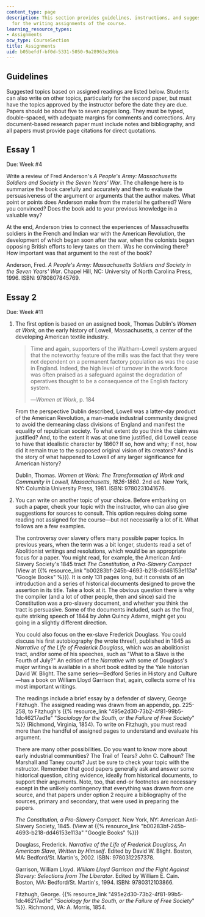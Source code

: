 ```yaml
---
content_type: page
description: This section provides guidelines, instructions, and suggested topics
  for the writing assignments of the course.
learning_resource_types:
- Assignments
ocw_type: CourseSection
title: Assignments
uid: b05befdf-bf0d-5331-5050-9a28963e39bb
---
```


Guidelines
----------

Suggested topics based on assigned readings are listed below. Students can also write on other topics, particularly for the second paper, but must have the topics approved by the instructor before the date they are due. Papers should be about five to seven pages long. They must be typed, double-spaced, with adequate margins for comments and corrections. Any document-based research paper must include notes and bibliography, and all papers must provide page citations for direct quotations.

Essay 1
-------

Due: Week #4

Write a review of Fred Anderson's _A People's Army: Massachusetts Soldiers and Society in the Seven Years' War_. The challenge here is to summarize the book carefully and accurately and then to evaluate the persuasiveness of the argument or arguments that the author makes. What point or points does Anderson make from the material he gathered? Were you convinced? Does the book add to your previous knowledge in a valuable way?

At the end, Anderson tries to connect the experiences of Massachusetts soldiers in the French and Indian war with the American Revolution, the development of which began soon after the war, when the colonists began opposing British efforts to levy taxes on them. Was he convincing there? How important was that argument to the rest of the book?

Anderson, Fred. _A People's Army: Massachusetts Soldiers and Society in the Seven Years' War_. Chapel Hill, NC: University of North Carolina Press, 1996. ISBN: 9780807845769.

Essay 2
-------

Due: Week #11

1.  The first option is based on an assigned book, Thomas Dublin's _Women at Work_, on the early history of Lowell, Massachusetts, a center of the developing American textile industry.
    
    > Time and again, supporters of the Waltham-Lowell system argued that the noteworthy feature of the mills was the fact that they were not dependent on a permanent factory population as was the case in England. Indeed, the high level of turnover in the work force was often praised as a safeguard against the degradation of operatives thought to be a consequence of the English factory system.
    > 
    > —_Women at Work_, p. 184
    
    From the perspective Dublin described, Lowell was a latter-day product of the American Revolution, a man-made industrial community designed to avoid the demeaning class divisions of England and manifest the equality of republican society. To what extent do you think the claim was justified? And, to the extent it was at one time justified, did Lowell cease to have that idealistic character by 1860? If so, how and why; if not, how did it remain true to the supposed original vision of its creators? And is the story of what happened to Lowell of any larger significance for American history?
    
    Dublin, Thomas. _Women at Work: The Transformation of Work and Community in Lowell, Massachusetts_, _1826-1860_. 2nd ed. New York, NY: Columbia University Press, 1981. ISBN: 9780231041676.
    
2.  You can write on another topic of your choice. Before embarking on such a paper, check your topic with the instructor, who can also give suggestions for sources to consult. This option requires doing some reading not assigned for the course—but not necessarily a lot of it. What follows are a few examples.
    
    The controversy over slavery offers many possible paper topics. In previous years, when the term was a bit longer, students read a set of Abolitionist writings and resolutions, which would be an appropriate focus for a paper. You might read, for example, the American Anti-Slavery Society's 1845 tract _The Constitution, a Pro-Slavery Compact_ (View at {{% resource_link "b00283bf-245b-4693-b218-dd46153e113a" "Google Books" %}}). It is only 131 pages long, but it consists of an introduction and a series of historical documents designed to prove the assertion in its title. Take a look at it. The obvious question there is why the compiler (and a lot of other people, then and since) said the Constitution was a pro-slavery document, and whether you think the tract is persuasive. Some of the documents included, such as the final, quite striking speech of 1844 by John Quincy Adams, might get you going in a slightly different direction.
    
    You could also focus on the ex-slave Frederick Douglass. You could discuss his first autobiography (he wrote three!), published in 1845 as _Narrative of the Life of Frederick Douglass_, which was an abolitionist tract, and/or some of his speeches, such as "What to a Slave is the Fourth of July?" An edition of the _Narrative_ with some of Douglass's major writings is available in a short book edited by the Yale historian David W. Blight. The same series—Bedford Series in History and Culture—has a book on William Lloyd Garrison that, again, collects some of his most important writings.
    
    The readings include a brief essay by a defender of slavery, George Fitzhugh. The assigned reading was drawn from an appendix, pp. 225-258, to Fitzhugh's {{% resource_link "495e2d30-73b2-4f81-99b5-1dc46217ad1e" "_Sociology for the South, or the Failure of Free Society_" %}} (Richmond, Virginia, 1854). To write on Fitzhugh, you must read more than the handful of assigned pages to understand and evaluate his argument.
    
    There are many other possibilities. Do you want to know more about early industrial communities? The Trail of Tears? John C. Calhoun? The Marshall and Taney courts? Just be sure to check your topic with the nstructor. Remember that good papers generally ask and answer some historical question, citing evidence, ideally from historical documents, to support their arguments. Note, too, that end-or footnotes are necessary except in the unlikely contingency that everything was drawn from one source, and that papers under option 2 require a bibliography of the sources, primary and secondary, that were used in preparing the papers.
    
    _The Constitution, a Pro-Slavery Compact._ New York, NY: American Anti-Slavery Society, 1845. (View at {{% resource_link "b00283bf-245b-4693-b218-dd46153e113a" "Google Books" %}})
    
    Douglass, Frederick. _Narrative of the Life of Frederick Douglass, An American Slave, Written by Himself_. Edited by David W. Blight. Boston, MA: Bedford/St. Martin's, 2002. ISBN: 9780312257378.
    
    Garrison, William Lloyd. _William Lloyd Garrison and the Fight Against Slavery: Selections from The Liberator_. Edited by William E. Cain. Boston, MA: Bedford/St. Martin's, 1994. ISBN: 9780312103866.
    
    Fitzhugh, George. {{% resource_link "495e2d30-73b2-4f81-99b5-1dc46217ad1e" "_Sociology for the South, or the Failure of Free Society_" %}}. Richmond, VA: A. Morris, 1854.